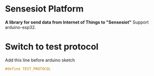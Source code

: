 # Sensesiot Platform

**A library for send data from Internet of Things to "Sensesiot"** Support arduino-esp32.

# Switch to test protocol

Add this line before arduino sketch

```cpp
#define TEST_PROTOCOL
```
